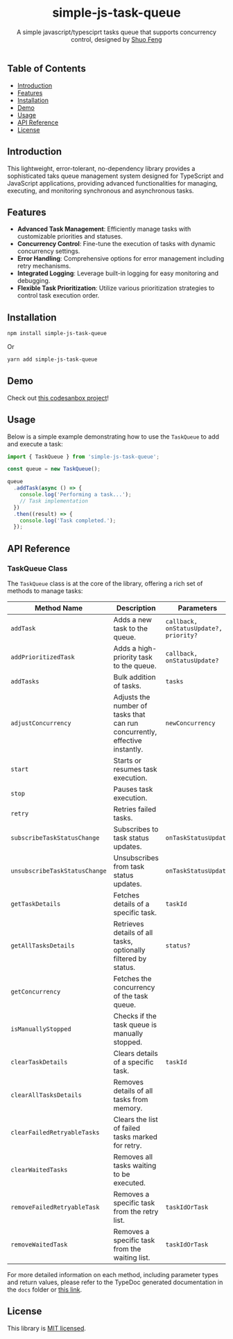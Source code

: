 <h1 align="center">simple-js-task-queue</h1>

<div align="center">
  A simple javascript/typesciprt tasks queue that supports concurrency control, designed by
  <a href="https://linkedin.com/in/shuo-feng-1030/">Shuo Feng</a>
</div>

<br />

## Table of Contents

- [Introduction](#introduction)
- [Features](#features)
- [Installation](#installation)
- [Demo](#demo)
- [Usage](#usage)
- [API Reference](#api-reference)
- [License](#license)

## Introduction

This lightweight, error-tolerant, no-dependency library provides a sophisticated taks queue management system designed for TypeScript and JavaScript applications, providing advanced functionalities for managing, executing, and monitoring synchronous and asynchronous tasks.

## Features

- **Advanced Task Management**: Efficiently manage tasks with customizable priorities and statuses.
- **Concurrency Control**: Fine-tune the execution of tasks with dynamic concurrency settings.
- **Error Handling**: Comprehensive options for error management including retry mechanisms.
- **Integrated Logging**: Leverage built-in logging for easy monitoring and debugging.
- **Flexible Task Prioritization**: Utilize various prioritization strategies to control task execution order.

## Installation

```bash
npm install simple-js-task-queue
```

Or

```bash
yarn add simple-js-task-queue
```

## Demo

Check out [this codesanbox project](https://codesandbox.io/s/react-typescript-forked-knts9f)!

## Usage

Below is a simple example demonstrating how to use the `TaskQueue` to add and execute a task:

```typescript
import { TaskQueue } from 'simple-js-task-queue';

const queue = new TaskQueue();

queue
  .addTask(async () => {
    console.log('Performing a task...');
    // Task implementation
  })
  .then((result) => {
    console.log('Task completed.');
  });
```

## API Reference

### TaskQueue Class

The `TaskQueue` class is at the core of the library, offering a rich set of methods to manage tasks:

| Method Name                   | Description                                                                 | Parameters                             |
| ----------------------------- | --------------------------------------------------------------------------- | -------------------------------------- |
| `addTask`                     | Adds a new task to the queue.                                               | `callback, onStatusUpdate?, priority?` |
| `addPrioritizedTask`          | Adds a high-priority task to the queue.                                     | `callback, onStatusUpdate?`            |
| `addTasks`                    | Bulk addition of tasks.                                                     | `tasks`                                |
| `adjustConcurrency`           | Adjusts the number of tasks that can run concurrently, effective instantly. | `newConcurrency`                       |
| `start`                       | Starts or resumes task execution.                                           |                                        |
| `stop`                        | Pauses task execution.                                                      |                                        |
| `retry`                       | Retries failed tasks.                                                       |                                        |
| `subscribeTaskStatusChange`   | Subscribes to task status updates.                                          | `onTaskStatusUpdate`                   |
| `unsubscribeTaskStatusChange` | Unsubscribes from task status updates.                                      | `onTaskStatusUpdate`                   |
| `getTaskDetails`              | Fetches details of a specific task.                                         | `taskId`                               |
| `getAllTasksDetails`          | Retrieves details of all tasks, optionally filtered by status.              | `status?`                              |
| `getConcurrency`              | Fetches the concurrency of the task queue.                                  |                                        |
| `isManuallyStopped`           | Checks if the task queue is manually stopped.                               |                                        |
| `clearTaskDetails`            | Clears details of a specific task.                                          | `taskId`                               |
| `clearAllTasksDetails`        | Removes details of all tasks from memory.                                   |                                        |
| `clearFailedRetryableTasks`   | Clears the list of failed tasks marked for retry.                           |                                        |
| `clearWaitedTasks`            | Removes all tasks waiting to be executed.                                   |                                        |
| `removeFailedRetryableTask`   | Removes a specific task from the retry list.                                | `taskIdOrTask`                         |
| `removeWaitedTask`            | Removes a specific task from the waiting list.                              | `taskIdOrTask`                         |

For more detailed information on each method, including parameter types and return values, please refer to the TypeDoc generated documentation in the `docs` folder or [this link](https://shuo-s-feng.github.io/simple-js-task-queue/).

## License

This library is [MIT licensed](./LICENSE.md).
